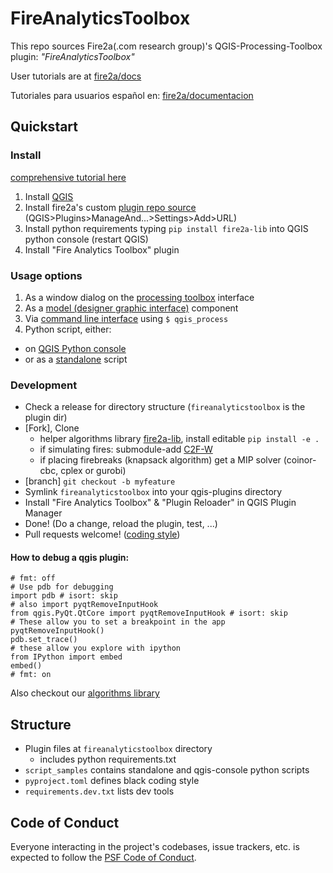 # FireAnalyticsToolbox 

This repo sources Fire2a(.com research group)'s QGIS-Processing-Toolbox plugin: _"FireAnalyticsToolbox"_

User tutorials are at [fire2a/docs](https://fire2a.github.io/docs/)

Tutoriales para usuarios español en: [fire2a/documentacion](https://fire2a.github.io/documentacion/)

## Quickstart
### Install
[comprehensive tutorial here](https://fire2a.github.io/docs/docs/qgis-cookbook/README.html#installation)  
1. Install [QGIS](https://qgis.org/download/)
1. Install fire2a's custom [plugin repo source](https://fire2a.github.io/fire-analytics-qgis-processing-toolbox-plugin/plugins.xml) (QGIS>Plugins>ManageAnd...>Settings>Add>URL)
1. Install python requirements typing `pip install fire2a-lib` into QGIS python console (restart QGIS)
1. Install "Fire Analytics Toolbox" plugin  

### Usage options
1. As a window dialog on the [processing toolbox](https://docs.qgis.org/latest/en/docs/user_manual/processing/toolbox.html) interface  
1. As a [model (designer graphic interface)](https://docs.qgis.org/latest/en/docs/user_manual/processing/modeler.html) component  
1. Via [command line interface](https://docs.qgis.org/latest/en/docs/user_manual/processing/standalone) using `$ qgis_process`  
1. Python script, either:  
 - on [QGIS Python console](https://docs.qgis.org/latest/en/docs/user_manual/plugins/python_console.html)  
 - or as a [standalone](https://raw.githubusercontent.com/fdobad/fire-analytics-qgis-processing-toolbox-plugin/main/script_samples/standalone.py) script  

### Development
- Check a release for directory structure (`fireanalyticstoolbox` is the plugin dir)
- [Fork], Clone
  - helper algorithms library [fire2a-lib](https://www.github.com/fire2a/fire2a-lib/), install editable `pip install -e .`
  - if simulating fires: submodule-add [C2F-W](https://www.github.com/fire2a/C2F-W/)
  - if placing firebreaks (knapsack algorithm) get a MIP solver (coinor-cbc, cplex or gurobi)
- [branch] `git checkout -b myfeature`
- Symlink `fireanalyticstoolbox` into your qgis-plugins directory
- Install "Fire Analytics Toolbox" & "Plugin Reloader" in QGIS Plugin Manager
- Done! (Do a change, reload the plugin, test, ...)
- Pull requests welcome! ([coding style](https://github.com/fire2a/fire2a-lib/blob/main/coding_style.md))

#### How to debug a qgis plugin:

    # fmt: off
    # Use pdb for debugging
    import pdb # isort: skip
    # also import pyqtRemoveInputHook
    from qgis.PyQt.QtCore import pyqtRemoveInputHook # isort: skip
    # These allow you to set a breakpoint in the app
    pyqtRemoveInputHook()
    pdb.set_trace()
    # these allow you explore with ipython
    from IPython import embed
    embed()
    # fmt: on

Also checkout our [algorithms library](https://fire2a.github.io/docs/docs/fire2a-lib.html)

## Structure
- Plugin files at `fireanalyticstoolbox` directory  
  - includes python requirements.txt  
- `script_samples` contains standalone and qgis-console python scripts  
- `pyproject.toml` defines black coding style  
-  `requirements.dev.txt` lists dev tools  

## Code of Conduct
Everyone interacting in the project's codebases, issue trackers, etc. is expected to follow the [PSF Code of Conduct](https://www.python.org/psf/conduct/).

